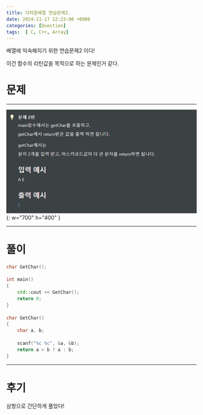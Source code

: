 ```yaml
---
title: 다차원배열 연습문제2.
date: 2024-11-17 12:23:00 +0900
categories: [Question]  
tags:  [ C, C++, Array]
---
```


배열에 익숙해지기 위한 연습문제2 이다!

이건 함수의 리턴값을 목적으로 하는 문제인거 같다.

# 문제   
---------------------------------------

![Desktop View](/assets/img/Array2.png){: w="700" h="400" }

---------------------------------------

# 풀이

```c++
char GetChar();

int main()
{
    std::cout << GetChar();
    return 0;
}

char GetChar() 
{
    char a, b;
    
    scanf("%c %c", &a, &b);
    return a > b ? a : b;
}
```
---------------------------------------

# 후기

삼항으로 간단하게 풀었다!

